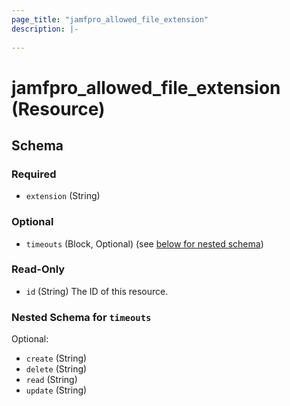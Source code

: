 ```yaml
---
page_title: "jamfpro_allowed_file_extension"
description: |-
  
---
```


# jamfpro_allowed_file_extension (Resource)


<!-- schema generated by tfplugindocs -->
## Schema

### Required

- `extension` (String)

### Optional

- `timeouts` (Block, Optional) (see [below for nested schema](#nestedblock--timeouts))

### Read-Only

- `id` (String) The ID of this resource.

<a id="nestedblock--timeouts"></a>
### Nested Schema for `timeouts`

Optional:

- `create` (String)
- `delete` (String)
- `read` (String)
- `update` (String)